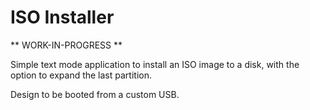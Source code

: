 # ISO Installer

** WORK-IN-PROGRESS **

Simple text mode application to install an ISO image to a disk, with the option to expand the last partition.

Design to be booted from a custom USB.